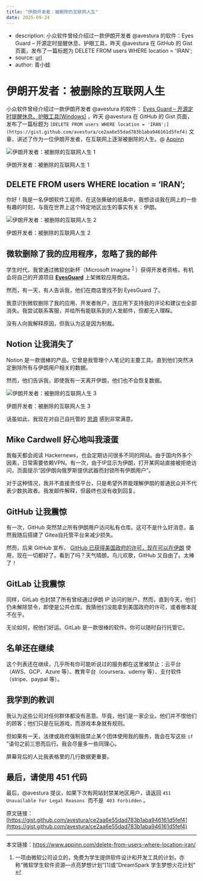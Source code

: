 ```yaml
---
title: "伊朗开发者：被删除的互联网人生"
date: 2025-09-24
---
```


- description: 小众软件曾经介绍过一款伊朗开发者 @avestura 的软件：Eyes Guard – 开源定时提醒休息、护眼工具，昨天 @avestura 在 GitHub 的 Gist 页面，发布了一篇标题为 DELETE FROM users WHERE location = 'IRAN';
- source: [url](https://www.appinn.com/delete-from-users-where-location-iran/)
- author: 青小蛙

# 伊朗开发者：被删除的互联网人生

小众软件曾经介绍过一款伊朗开发者 @avestura 的软件： [Eyes Guard – 开源定时提醒休息、护眼工具\[Windows\]](https://www.appinn.com/eyes-guard-explorerol/) ，昨天 @avestura 在 GitHub 的 Gist 页面，发布了一篇标题为 `[DELETE FROM users WHERE location = 'IRAN';](https://gist.github.com/avestura/ce2aa6e55dad783b1aba946161d5fef4)` 文章，讲述了作为一位伊朗开发者，在互联网上逐渐被删除的人生。@ [Appinn](https://www.appinn.com/delete-from-users-where-location-iran/)

![伊朗开发者：被删除的互联网人生 1](https://do-cdn.appinn.com/wp-content/uploads/2025/09/Copy-of-appinn-homework-2025-09-24T110917.414.jpg)

伊朗开发者：被删除的互联网人生 1

## DELETE FROM users WHERE location = ‘IRAN’;

你好！我是一名伊朗软件工程师，在这张撕破的纸条中，我想谈谈我在网上的一些有趣的时刻，与我在世界上这个特定地区出生的事实有关：伊朗。

![伊朗开发者：被删除的互联网人生 2](https://do-cdn.appinn.com/wp-content/uploads/2025/09/Screen-20250924111344@2x.avif)

伊朗开发者：被删除的互联网人生 2

## 微软删除了我的应用程序，忽略了我的邮件

学生时代，我曾通过微软创新杯（Microsoft Imagine <sup><a href="https://www.appinn.com/delete-from-users-where-location-iran/#45917da8-bcca-4068-9eb6-f60ddb742d4f">1</a></sup> ）获得开发者资格，有机会将自己的开源项目 **[EyesGuard](https://www.appinn.com/eyes-guard-explorerol/)** 上架微软应用商店。

然而，有一天，有人告诉我，他们在商店里找不到 EyesGuard 了。

我意识到微软删除了我的应用、开发者账户，连应用下支持我的评论和建议也全部消失。我尝试联系客服，并给所有能联系到的人发邮件，但都无人理睬。

没有人向我解释原因，但我认为这是因为制裁。

## Notion 让我消失了

Notion 是一款很棒的产品，它曾是我管理个人笔记的主要工具。直到他们突然决定删除所有与伊朗用户相关的数据。

然而，他们告诉我，即使我有一天离开伊朗，他们也不会恢复数据。

![伊朗开发者：被删除的互联网人生 3](https://do-cdn.appinn.com/wp-content/uploads/2025/09/Screen-20250924115604@2x.avif)

伊朗开发者：被删除的互联网人生 3

话虽如此，我现在对自己自托管的 [思源](https://github.com/siyuan-note/siyuan) 感到非常满意。

## Mike Cardwell 好心地叫我滚蛋

我每天都会阅读 Hackernews，也会定期访问很多不同的网站。由于国内外多个因素，日常需要依赖VPN。有一次，由于IP显示为伊朗，打开某网站直接被拒绝访问，页面提示“因伊朗向俄罗斯提供武器而封锁所有伊朗用户”。

对于这种情况，我并不直接责怪平台，只是希望外界能理解伊朗的普通民众并不代表少数执政者。我发邮件解释，但最终也没有收到回复。

## GitHub 让我震惊

有一次，GitHub 突然禁止所有伊朗用户访问私有仓库。这可不是什么好消息，虽然我随后搭建了 Gitea自托管平台来减少损失。

然而，后来 GitHub 宣布， [GitHub 已获得美国政府的许可，现在可以在伊朗](https://github.blog/news-insights/policy-news-and-insights/advancing-developer-freedom-github-is-fully-available-in-iran/) 使用，现在一切都好了。看到了吗？天气晴朗，鸟儿欢歌，GitHub 又自由了。太棒了！

## GitLab 让我震惊

同样，GitLab 也封禁了所有曾经通过伊朗 IP 访问的账户，然而，直到今天，他们仍未解除禁令，即使是公共仓库。我猜他们没能拿到美国政府的许可，或者根本就不在乎。

无论如何，祝他们好运。GitLab 是一款很棒的软件。你可以随时自行托管它。

## 名单还在继续

这个列表还在继续，几乎所有你可能听说过的服务都在这里被禁止：云平台（AWS、GCP、Azure 等）、教育平台（coursera、udemy 等）、支付软件（stripe、paypal 等）。

## 我学到的教训

我认为这些公司对任何群体都没有恶意。毕竟，他们是一家企业。他们并不恨他们的顾客；他们只是在玩游戏，而游戏本身就有规则。

但如果有一天，法律或政府强制我禁止某个团体使用我的服务，我会在写这些 `if` ”语句之前三思而后行。我会尽量多一些同理心。

屏幕背后的人比我表格里的几行数据更重要。

## 最后，请使用 451 代码

最后，@avestura 提议，如果下次有网站封禁某地区用户，请返回 `451 Unavailable For Legal Reasons`  而不是  `403 Forbidden` 。

原文链接： [https://gist.github.com/avestura/ce2aa6e55dad783b1aba946161d5fef4](https://gist.github.com/avestura/ce2aa6e55dad783b1aba946161d5fef4)

---

本文链接：https://www.appinn.com/delete-from-users-where-location-iran/

1. 一项由微软公司设立的，免费为学生提供软件设计和开发工具的计划，亦称“微软学生软件资源—点亮梦想计划”\[1\]或“DreamSpark 学生梦想火花计划” [↩︎](https://www.appinn.com/delete-from-users-where-location-iran/#45917da8-bcca-4068-9eb6-f60ddb742d4f-link)